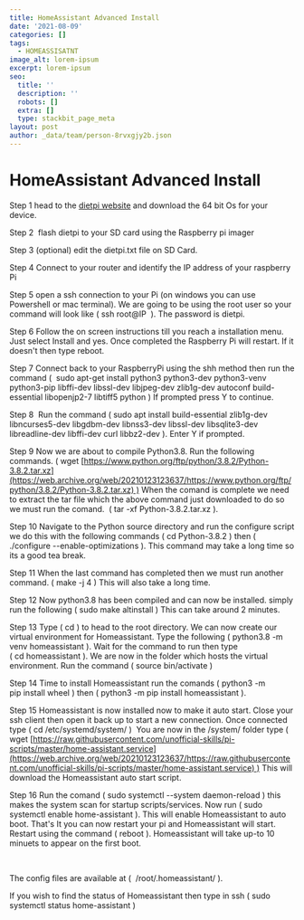 ```yaml
---
title: HomeAssistant Advanced Install
date: '2021-08-09'
categories: []
tags:
  - HOMEASSISATNT
image_alt: lorem-ipsum
excerpt: lorem-ipsum
seo:
  title: ''
  description: ''
  robots: []
  extra: []
  type: stackbit_page_meta
layout: post
author: _data/team/person-8rvxgjy2b.json
---
```

# HomeAssistant Advanced Install&#xA;

Step 1 head to the [dietpi website](https://dietpi.com/) and download the 64 bit Os for your device.

Step 2  flash dietpi to your SD card using the Raspberry pi imager

Step 3 (optional) edit the dietpi.txt file on SD Card.

Step 4 Connect to your router and identify the IP address of your raspberry Pi

Step 5 open a ssh connection to your Pi (on windows you can use Powershell or mac terminal). We are going to be using the root user so your command will look like ( ssh root@IP  ). The password is dietpi.

Step 6 Follow the on screen instructions till you reach a installation menu. Just select Install and yes. Once completed the Raspberry Pi will restart. If it doesn't then type reboot.

Step 7 Connect back to your RaspberryPi using the shh method then run the command (  sudo apt-get install python3 python3-dev python3-venv python3-pip libffi-dev libssl-dev libjpeg-dev zlib1g-dev autoconf build-essential libopenjp2-7 libtiff5 python ) If prompted press Y to continue.

Step 8  Run the command ( sudo apt install build-essential zlib1g-dev libncurses5-dev libgdbm-dev libnss3-dev libssl-dev libsqlite3-dev libreadline-dev libffi-dev curl libbz2-dev ). Enter Y if prompted.

Step 9 Now we are about to compile Python3.8. Run the following commands. ( wget [https://www.python.org/ftp/python/3.8.2/Python-3.8.2.tar.xz](https://web.archive.org/web/20210123123637/https://www.python.org/ftp/python/3.8.2/Python-3.8.2.tar.xz) ) When the comand is complete we need to extract the tar file which the above command just downloaded to do so we must run the comand.  ( tar -xf Python-3.8.2.tar.xz ).  

Step 10 Navigate to the Python source directory and run the configure script we do this with the following commands ( cd Python-3.8.2 ) then ( ./configure --enable-optimizations ). This command may take a long time so its a good tea break.

Step 11 When the last command has completed then we must run another command. ( make -j 4 ) This will also take a long time.

Step 12 Now python3.8 has been compiled and can now be installed. simply run the following ( sudo make altinstall ) This can take around 2 minutes.

Step 13 Type ( cd ) to head to the root directory. We can now create our virtual environment for Homeassistant. Type the following ( python3.8 -m venv homeassistant ). Wait for the command to run then type ( cd homeassistant ). We are now in the folder which hosts the virtual environment. Run the command ( source bin/activate )

Step 14 Time to install Homeassistant run the comands ( python3 -m pip install wheel ) then ( python3 -m pip install homeassistant ).

Step 15 Homeassistant is now installed now to make it auto start. Close your ssh client then open it back up to start a new connection. Once connected type ( cd /etc/systemd/system/ )  You are now in the /system/ folder type ( wget [https://raw.githubusercontent.com/unofficial-skills/pi-scripts/master/home-assistant.service](https://web.archive.org/web/20210123123637/https://raw.githubusercontent.com/unofficial-skills/pi-scripts/master/home-assistant.service) ) This will download the Homeassistant auto start script. 

Step 16 Run the comand ( sudo systemctl --system daemon-reload ) this makes the system scan for startup scripts/services. Now run ( sudo systemctl enable home-assistant ). This will enable Homeassistant to auto boot. That's It you can now restart your pi and Homeassistant will start. Restart using the command ( reboot ). Homeassistant will take up-to 10 minuets to appear on the first boot. 

 

The config files are available at (  /root/.homeassistant/ ).

If you wish to find the status of Homeassistant then type in ssh ( sudo systemctl status home-assistant )
